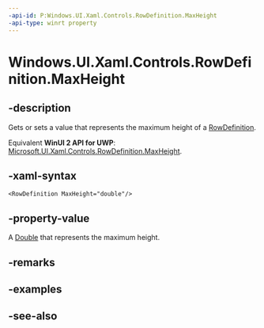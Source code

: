 ```yaml
---
-api-id: P:Windows.UI.Xaml.Controls.RowDefinition.MaxHeight
-api-type: winrt property
---
```


<!-- Property syntax
public double MaxHeight { get;  set; }
-->

# Windows.UI.Xaml.Controls.RowDefinition.MaxHeight

## -description
Gets or sets a value that represents the maximum height of a [RowDefinition](rowdefinition.md).

Equivalent **WinUI 2 API for UWP**: [Microsoft.UI.Xaml.Controls.RowDefinition.MaxHeight](/windows/winui/api/microsoft.ui.xaml.controls.rowdefinition.maxheight).

## -xaml-syntax
```xaml
<RowDefinition MaxHeight="double"/>
```


## -property-value
A [Double](/dotnet/api/system.double?view=dotnet-uwp-10.0&preserve-view=true) that represents the maximum height.

## -remarks

## -examples

## -see-also
